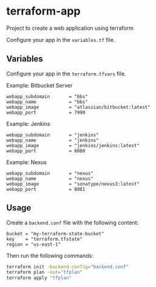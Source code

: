 # terraform-app

Project to create a web application using terraform

Configure your app in the `variables.tf` file.

## Variables

Configure your app in the `terraform.tfvars` file.

Example: Bitbucket Server

```hcl
webapp_subdomain       = "bbs"
webapp_name            = "bbs"
webapp_image           = "atlassian/bitbucket:latest"
webapp_port            = 7990
```

Example: Jenkins

```hcl
webapp_subdomain       = "jenkins"
webapp_name            = "jenkins"
webapp_image           = "jenkins/jenkins:latest"
webapp_port            = 8080
```

Example: Nexus

```hcl
webapp_subdomain       = "nexus"
webapp_name            = "nexus"
webapp_image           = "sonatype/nexus3:latest"
webapp_port            = 8081
```

## Usage

Create a `backend.conf` file with the following content:

```hcl
bucket = "my-terraform-state-bucket"
key    = "terraform.tfstate"
region = "us-east-1"
```

Then run the following commands:

```bash
terraform init -backend-config="backend.conf"
terraform plan -out="tfplan"
terraform apply "tfplan"
```

